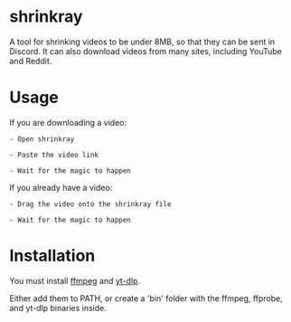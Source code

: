 # shrinkray
 A tool for shrinking videos to be under 8MB, so that they can be sent in Discord.
 It can also download videos from many sites, including YouTube and Reddit.

# Usage
 If you are downloading a video:
 
    - Open shrinkray
    
    - Paste the video link
    
    - Wait for the magic to happen

 If you already have a video:
 
    - Drag the video onto the shrinkray file
    
    - Wait for the magic to happen

# Installation
 You must install [ffmpeg](https://ffmpeg.org) and [yt-dlp](https://github.com/yt-dlp/yt-dlp).
 
 Either add them to PATH, or create a 'bin' folder with the ffmpeg, ffprobe, and yt-dlp binaries inside.
